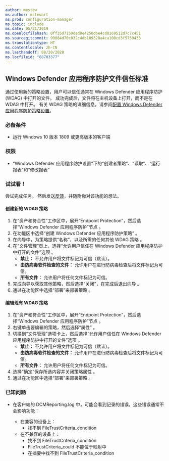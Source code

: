 ```yaml
---
author: mestew
ms.author: mstewart
ms.prod: configuration-manager
ms.topic: include
ms.date: 05/21/2019
ms.openlocfilehash: 0ff35d7159ded0e4250dbe4cd8169512d7c7c451
ms.sourcegitcommit: 99084d70c032c4db109328a4ca100cd3f5759433
ms.translationtype: HT
ms.contentlocale: zh-CN
ms.lasthandoff: 08/20/2020
ms.locfileid: "88703377"
---
```

## <a name="windows-defender-application-guard-file-trust-criteria"></a><a name="bkmk_wdag"></a> Windows Defender 应用程序防护文件信任标准

<!--3555858-->
通过使用新的策略设置，用户可以信任通常在 Windows Defender 应用程序防护 (WDAG) 中打开的文件。 成功完成后，文件将在主机设备上打开，而不是在 WDAG 中打开。 有关 WDAG 策略的详细信息，请参阅[配置 Windows Defender 应用程序防护策略设置](/windows/security/threat-protection/windows-defender-application-guard/configure-wd-app-guard)。

### <a name="prerequisites"></a>必备条件

- 运行 Windows 10 版本 1809 或更高版本的客户端

### <a name="permissions"></a>权限

- “Windows Defender 应用程序防护设置”下的“创建者策略”、“读取”、“运行报表”和“修改报表”     

### <a name="try-it-out"></a>试试看！

尝试完成任务。 然后发送[反馈](../../../../understand/find-help.md#product-feedback)，并随附你对该功能的想法。

#### <a name="create-a-new-wdag-policy"></a>创建新的 WDAG 策略

1. 在“资产和符合性”工作区中，展开“Endpoint Protection”，然后选择“Windows Defender 应用程序防护”节点    。
1. 在功能区中选择“创建 Windows Defender 应用程序防护策略”  。
1. 在向导中，为策略提供“名称”，以及所需的任何其他 WDAG 策略  。
1. 在“文件管理”页上，选择“允许用户信任在 Windows Defender 应用程序防护中打开的文件”选项   。
     - **禁止：** 不允许用户将文件标记为可信（默认）。
     - **由防病毒软件检查的文件：** 允许用户在进行防病毒检查后将文件标记为可信。
     - **所有文件：** 允许用户将任何文件标记为可信。
1. 完成向导以获取其他策略，然后选择“关闭”，在完成后退出向导  。
1. 通过在功能区中选择“部署”来部署策略  。

#### <a name="edit-an-existing-wdag-policy"></a>编辑现有 WDAG 策略

1. 在“资产和符合性”工作区中，展开“Endpoint Protection”，然后选择“Windows Defender 应用程序防护”节点    。
1. 右键单击要编辑的策略，然后选择“属性”  。
1. 切换到“文件管理”选项卡上，然后选择“允许用户信任在 Windows Defender 应用程序防护中打开的文件”选项   。
     - **禁止：** 不允许用户将文件标记为可信（默认）。
     - **由防病毒软件检查的文件：** 允许用户在进行防病毒检查后将文件标记为可信。
     - **所有文件：** 允许用户将任何文件标记为可信。
1. 选择“确定”保存所选内容并关闭策略属性  。
1. 通过在功能区中选择“部署”来部署策略  。


### <a name="known-issues"></a>已知问题

- 在客户端的 DCMReporting.log 中，可能会看到记录的错误，这些错误通常不会影响功能：

  - 在兼容的设备上：
    - 找不到 FileTrustCriteria_condition
  - 在不兼容的设备上：
    - 找不到 FileTrustCriteria_condition
    - FileTrustCriteria_could 不能位于映射中
    - 在摘要中找不到 FileTrustCriteria_condition